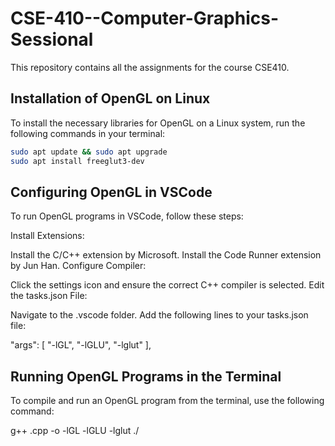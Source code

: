 # CSE-410--Computer-Graphics-Sessional



This repository contains all the assignments for the course CSE410.

## Installation of OpenGL on Linux

To install the necessary libraries for OpenGL on a Linux system, run the following commands in your terminal:
```bash
sudo apt update && sudo apt upgrade
sudo apt install freeglut3-dev
```


## Configuring OpenGL in VSCode

To run OpenGL programs in VSCode, follow these steps:

Install Extensions:

Install the C/C++ extension by Microsoft.
Install the Code Runner extension by Jun Han.
Configure Compiler:

Click the settings icon and ensure the correct C++ compiler is selected.
Edit the tasks.json File:

Navigate to the .vscode folder.
Add the following lines to your tasks.json file:

"args": [
    "-lGL",
    "-lGLU",
    "-lglut"
],

## Running OpenGL Programs in the Terminal
To compile and run an OpenGL program from the terminal, use the following command:

g++ <filename>.cpp -o <outputFilename> -lGL -lGLU -lglut
./<outputFilename>
